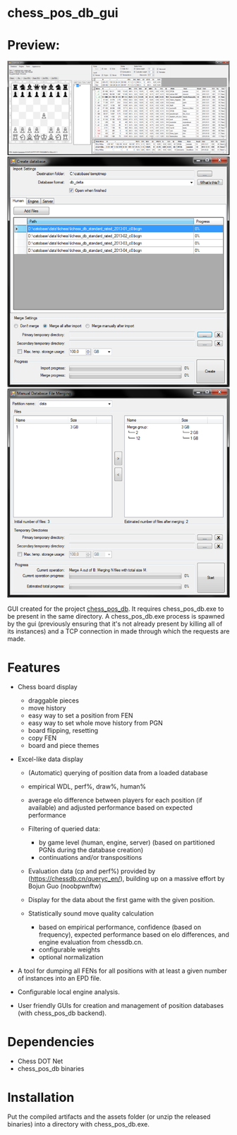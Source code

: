 # chess_pos_db_gui

# Preview:
![](https://raw.githubusercontent.com/Sopel97/chess_pos_db_gui/master/docs/img/main.png)
![](https://raw.githubusercontent.com/Sopel97/chess_pos_db_gui/master/docs/img/creation.png)
![](https://raw.githubusercontent.com/Sopel97/chess_pos_db_gui/master/docs/img/merging.png)

GUI created for the project [chess_pos_db](https://github.com/Sopel97/chess_pos_db).
It requires chess_pos_db.exe to be present in the same directory.
A chess_pos_db.exe process is spawned by the gui (previously ensuring that it's not already present by killing all of its instances) and a TCP connection in made through which the requests are made.

# Features
- Chess board display

    - draggable pieces
    - move history
    - easy way to set a position from FEN
    - easy way to set whole move history from PGN
    - board flipping, resetting
    - copy FEN
    - board and piece themes

- Excel-like data display

    - (Automatic) querying of position data from a loaded database
    - empirical WDL, perf%, draw%, human%
    - average elo difference between players for each position (if available) and adjusted performance based on expected performance
    - Filtering of queried data:

        - by game level (human, engine, server) (based on partitioned PGNs during the database creation)
        - continuations and/or transpositions

    - Evaluation data (cp and perf%) provided by (https://chessdb.cn/queryc_en/), building up on a massive effort by Bojun Guo (noobpwnftw)
    - Display for the data about the first game with the given position.
    - Statistically sound move quality calculation

        - based on empirical performance, confidence (based on frequency), expected performance based on elo differences, and engine evaluation from chessdb.cn.
        - configurable weights
        - optional normalization

- A tool for dumping all FENs for all positions with at least a given number of instances into an EPD file.

- Configurable local engine analysis.

- User friendly GUIs for creation and management of position databases (with chess_pos_db backend).

# Dependencies
- Chess DOT Net
- chess_pos_db binaries

# Installation
Put the compiled artifacts and the assets folder (or unzip the released binaries) into a directory with chess_pos_db.exe.